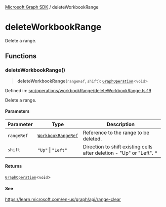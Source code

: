 [Microsoft Graph SDK](README.md) / deleteWorkbookRange

# deleteWorkbookRange

Delete a range.

## Functions

### deleteWorkbookRange()

> **deleteWorkbookRange**(`rangeRef`, `shift`): [`GraphOperation`](GraphOperation.md#graphoperation)\<`void`\>

Defined in: [src/operations/workbookRange/deleteWorkbookRange.ts:19](https://github.com/Future-Secure-AI/microsoft-graph/blob/main/src/operations/workbookRange/deleteWorkbookRange.ts#L19)

Delete a range.

#### Parameters

| Parameter | Type | Description |
| ------ | ------ | ------ |
| `rangeRef` | [`WorkbookRangeRef`](WorkbookRange-1.md#workbookrangeref) | Reference to the range to be deleted. |
| `shift` | `"Up"` \| `"Left"` | Direction to shift existing cells after deletion - "Up" or "Left". * |

#### Returns

[`GraphOperation`](GraphOperation.md#graphoperation)\<`void`\>

#### See

https://learn.microsoft.com/en-us/graph/api/range-clear
